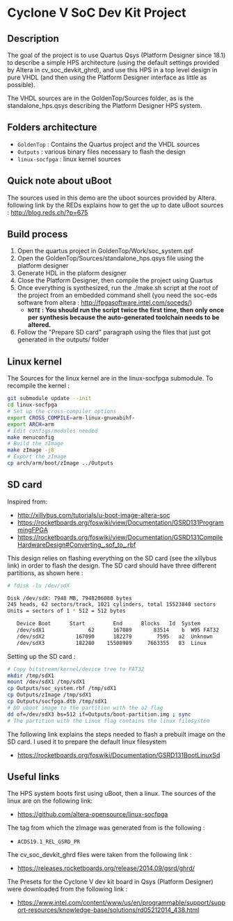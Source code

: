 # Cyclone V SoC Dev Kit Project
## Description
The goal of the project is to use Quartus Qsys (Platform Designer 
since 18.1) to describe a simple HPS architecture (using the default 
settings provided by Altera in cv_soc_devkit_ghrd), and use this HPS
in a top level design in pure VHDL (and then using the Platform Designer
interface as little as possible).

The VHDL sources are in the GoldenTop/Sources folder, as is the 
standalone_hps.qsys describing the Platform Designer HPS system.

## Folders architecture
* `GoldenTop` : Contains the Quartus project and the VHDL sources
* `Outputs` : various binary files necessary to flash the design
* `linux-socfpga` : linux kernel sources

## Quick note about uBoot
The sources used in this demo are the uboot sources provided by Altera. 
following link by the REDs explains how to get the up to date uBoot 
sources :
http://blog.reds.ch/?p=675

## Build process
1. Open the quartus project in GoldenTop/Work/soc_system.qsf
2. Open the GoldenTop/Sources/standalone_hps.qsys file using the 
   platform designer
3. Generate HDL in the plaform designer
4. Close the Platform Designer, then compile the project using Quartus
5. Once everything is synthesized, run the ./make.sh script at the root
   of the project from an embedded command shell (you need the soc-eds
   software from altera :  http://fpgasoftware.intel.com/soceds/)
   * **`NOTE` : You should run the script twice the first time, then
   only once per synthesis because the auto-generated toolchain needs
   to be altered.**
6. Follow the "Prepare SD card" paragraph using the files that just got
   generated in the outputs/ folder

## Linux kernel
The Sources for the linux kernel are in the linux-socfpga submodule. To
recompile the kernel :

```bash
git submodule update --init
cd linux-socfpga
# Set up the cross-compiler options 
export CROSS_COMPILE=arm-linux-gnueabihf-
export ARCH=arm
# Edit configs/modules needed
make menuconfig 
# Build the zImage
make zImage -j8
# Export the zImage
cp arch/arm/boot/zImage ../Outputs
```

## SD card
Inspired from:
* http://xillybus.com/tutorials/u-boot-image-altera-soc
* https://rocketboards.org/foswiki/view/Documentation/GSRD131ProgrammingFPGA
* https://rocketboards.org/foswiki/view/Documentation/GSRD131CompileHardwareDesign#Converting_.sof_to_.rbf

This design relies on flashing everything on the SD card (see the 
xillybus link) in order to flash the design. The SD card should have
three different partitions, as shown here :

```bash
# fdisk -lu /dev/sdX

Disk /dev/sdX: 7948 MB, 7948206080 bytes
245 heads, 62 sectors/track, 1021 cylinders, total 15523840 sectors
Units = sectors of 1 * 512 = 512 bytes

   Device Boot      Start         End      Blocks   Id  System
   /dev/sdX1              62      167089       83514    b  W95 FAT32
   /dev/sdX2          167090      182279        7595   a2  Unknown
   /dev/sdX3          182280    15508989     7663355   83  Linux
```

Setting up the SD card :
```bash
# Copy bitstream/kernel/device tree to FAT32
mkdir /tmp/sdX1
mount /dev/sdX1 /tmp/sdX1
cp Outputs/soc_system.rbf /tmp/sdX1
cp Outputs/zImage /tmp/sdX1
cp Outputs/socfpga.dtb /tmp/sdX1
# DD uboot image to the partition with the a2 flag
dd of=/dev/sdX3 bs=512 if=Outputs/boot-partition.img ; sync
# The partition with the Linux flag contains the linux filesystem 
```
The following link explains the steps needed to flash a prebuilt image 
on the SD card. I used it to prepare the default linux filesystem
* https://rocketboards.org/foswiki/Documentation/GSRD131BootLinuxSd

## Useful links
The HPS system boots first using uBoot, then a linux. The sources of the
linux are on the following link:
* https://github.com/altera-opensource/linux-socfpga

The tag from which the zImage was generated from is the following :
* `ACDS19.1_REL_GSRD_PR`

The cv_soc_devkit_ghrd files were taken from the following link :
* https://releases.rocketboards.org/release/2014.09/gsrd/ghrd/

The Presets for the Cyclone V dev kit board in Qsys (Platform Designer)
were downloaded from the following link :
* https://www.intel.com/content/www/us/en/programmable/support/support-resources/knowledge-base/solutions/rd05212014_438.html
